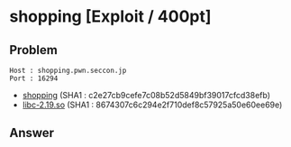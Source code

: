 # shopping [Exploit / 400pt]

## Problem

```plain
Host : shopping.pwn.seccon.jp
Port : 16294
```

* [shopping](https://github.com/AkashiSN/SECCON2016-Online-CTF/blob/master/Exploit/shopping/shopping) (SHA1 : c2e27cb9cefe7c08b52d5849bf39017cfcd38efb)
* [libc-2.19.so](https://github.com/AkashiSN/SECCON2016-Online-CTF/blob/master/Exploit/shopping/libc-2.19.so) (SHA1 : 8674307c6c294e2f710def8c57925a50e60ee69e)

## Answer
